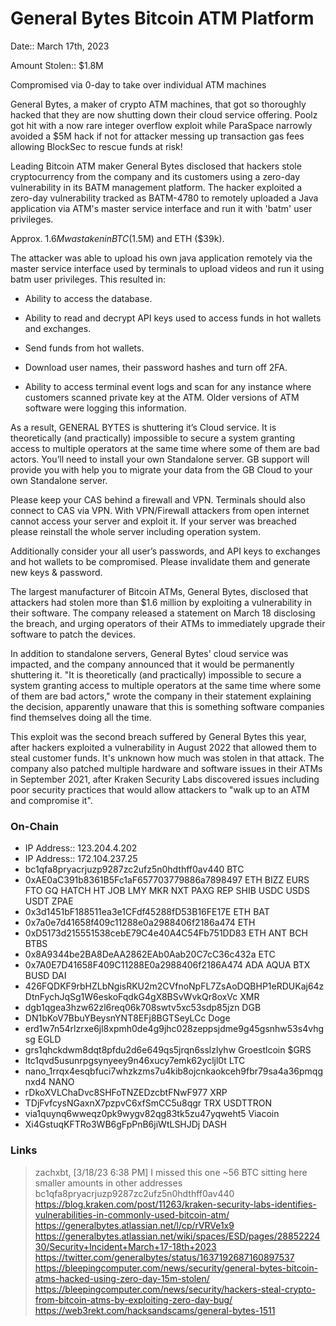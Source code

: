 # General Bytes Bitcoin ATM Platform

Date:: March 17th, 2023

Amount Stolen:: $1.8M

Compromised via 0-day to take over individual ATM machines 

General Bytes, a maker of crypto ATM machines, that got so thoroughly hacked that they are now shutting down their cloud service offering. Poolz got hit with a now rare integer overflow exploit while ParaSpace narrowly avoided a $5M hack if not for attacker messing up transaction gas fees allowing BlockSec to rescue funds at risk!

Leading Bitcoin ATM maker General Bytes disclosed that hackers stole cryptocurrency from the company and its customers using a zero-day vulnerability in its BATM management platform. The hacker exploited a zero-day vulnerability tracked as BATM-4780 to remotely uploaded a Java application via ATM's master service interface and run it with 'batm' user privileges.

Approx. $1.6M was taken in BTC ($1.5M) and ETH ($39k).

The attacker was able to upload his own java application remotely via the master service  interface used by terminals to upload videos and run it using batm user privileges. This resulted in:

- Ability to access the database.

- Ability to read and decrypt API keys used to access funds in hot wallets and exchanges.

- Send funds from hot wallets.

- Download user names, their password hashes and turn off 2FA.

- Ability to access terminal event logs and scan for any instance where customers scanned private key at the ATM. Older versions of ATM software were logging this information.

As a result, GENERAL BYTES is shuttering it’s Cloud service. It is theoretically (and practically) impossible to secure a system granting access to multiple operators at the same time where some of them are bad actors. You’ll need to install your own Standalone server. GB support will provide you with help you to migrate your data from the GB Cloud to your own Standalone server.

Please keep your CAS behind a firewall and VPN. Terminals should also connect to CAS via VPN. With VPN/Firewall attackers from open internet cannot access your server and exploit it. If your server was breached please reinstall the whole server including operation system.

Additionally consider your all user’s passwords, and API keys to exchanges and hot wallets to be compromised. Please invalidate them and generate new keys & password.

The largest manufacturer of Bitcoin ATMs, General Bytes, disclosed that attackers had stolen more than $1.6 million by exploiting a vulnerability in their software. The company released a statement on March 18 disclosing the breach, and urging operators of their ATMs to immediately upgrade their software to patch the devices.

In addition to standalone servers, General Bytes' cloud service was impacted, and the company announced that it would be permanently shuttering it. "It is theoretically (and practically) impossible to secure a system granting access to multiple operators at the same time where some of them are bad actors," wrote the company in their statement explaining the decision, apparently unaware that this is something software companies find themselves doing all the time.

This exploit was the second breach suffered by General Bytes this year, after hackers exploited a vulnerability in August 2022 that allowed them to steal customer funds. It's unknown how much was stolen in that attack. The company also patched multiple hardware and software issues in their ATMs in September 2021, after Kraken Security Labs discovered issues including poor security practices that would allow attackers to "walk up to an ATM and compromise it".

### On-Chain
- IP Address:: 123.204.4.202
- IP Address:: 172.104.237.25
- bc1qfa8pryacrjuzp9287zc2ufz5n0hdthff0av440 BTC
- 0xAE0aC391b8361B5Fc1aF657703779886a7898497 ETH BIZZ EURS FTO GQ HATCH HT JOB LMY MKR NXT PAXG REP SHIB USDC USDS USDT ZPAE
- 0x3d1451bF188511ea3e1CFdf45288fD53B16FE17E ETH BAT
- 0x7a0e7d41658f409c11288e0a2988406f2186a474 ETH
- 0xD5173d215551538cebE79C4e40A4C54Fb751DD83 ETH ANT BCH BTBS
- 0x8A9344be2BA8DeAA2862EAb0Aab20C7cC36c432a ETC
- 0x7A0E7D41658F409C11288E0a2988406f2186A474 ADA AQUA BTX BUSD DAI
- 426FQDKF9rbHZLbNgisRKU2m2CVfnoNpFL7ZsAoDQBHP1eRDUKaj64zDtnFychJqSg1W6eskoFqdkG4gX8BSvWvkQr8oxVc XMR
- dgb1qgea3hzw62zl6req06k708swtv5xc53sdp85jzn DGB
- DN1bKoV7BbuYBeysnYNT8EFj8BGTSeyLCc Doge
- erd1w7n54rlzrxe6jl8xpmh0de4g9jhc028zeppsjdme9g45gsnhw53s4vhgsg EGLD
- grs1qhckdwm8dqt8pfdu2d6e649qs5jrqn6sslzlyhw Groestlcoin $GRS
- ltc1qvd5usunrpgsynyeey9n46xucy7emk62ycljl0t LTC
- nano_1rrqx4esqbfuci7whzkzms7u4kib8ojcnkaokceh9fbr79sa4a36pmqgnxd4 NANO
- rDkoXVLChaDvc8SHFoTNZEDzcbtFNwF977 XRP
- TDjFvfcysNGaxnX7pzpvC6xfSmCC5u8qgr TRX USDTTRON
- via1quynq6wweqz0pk9wygv82qg83tk5zu47yqweht5 Viacoin
- Xi4GstuqKFTRo3WB6gFpPnB6jiWtLSHJDj DASH

### Links
> zachxbt, [3/18/23 6:38 PM] I missed this one ~56 BTC sitting here smaller amounts in other addresses bc1qfa8pryacrjuzp9287zc2ufz5n0hdthff0av440
https://blog.kraken.com/post/11263/kraken-security-labs-identifies-vulnerabilities-in-commonly-used-bitcoin-atm/
https://generalbytes.atlassian.net/l/cp/rVRVe1x9
https://generalbytes.atlassian.net/wiki/spaces/ESD/pages/2885222430/Security+Incident+March+17-18th+2023
https://twitter.com/generalbytes/status/1637192687160897537
https://bleepingcomputer.com/news/security/general-bytes-bitcoin-atms-hacked-using-zero-day-15m-stolen/
https://bleepingcomputer.com/news/security/hackers-steal-crypto-from-bitcoin-atms-by-exploiting-zero-day-bug/
https://web3rekt.com/hacksandscams/general-bytes-1511

